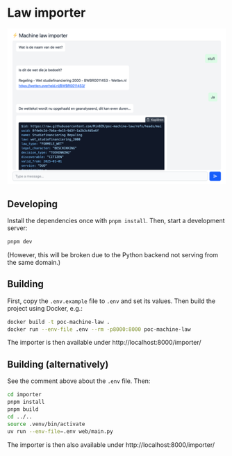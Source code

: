 # Law importer

![Screenshot](static/img/screenshot.png)


## Developing

Install the dependencies once with `pnpm install`. Then, start a development server:

```sh
pnpm dev
```

(However, this will be broken due to the Python backend not serving from the same domain.)


## Building

First, copy the `.env.example` file to `.env` and set its values. Then build the project using Docker, e.g.:

```sh
docker build -t poc-machine-law .
docker run --env-file .env --rm -p8000:8000 poc-machine-law
```

The importer is then available under http://localhost:8000/importer/


## Building (alternatively)

See the comment above about the `.env` file. Then:

```sh
cd importer
pnpm install
pnpm build
cd ../..
source .venv/bin/activate
uv run --env-file=.env web/main.py
```

The importer is then also available under http://localhost:8000/importer/
